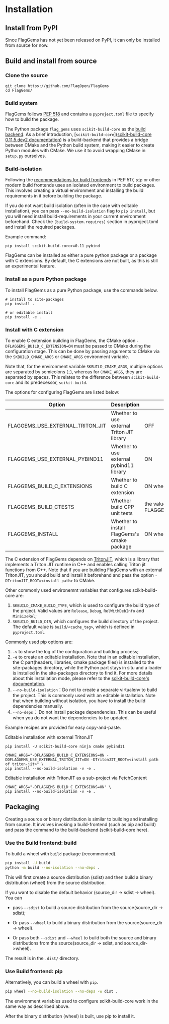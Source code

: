 # Installation

## Install from PyPI

Since FlagGems has not yet been released on PyPI, it can only be installed from source for now.

## Build and install from source

### Clone the source

```shell
git clone https://github.com/FlagOpen/FlagGems
cd FlagGems/
```

### Build system

FlagGems follows [PEP 518](https://peps.python.org/pep-0518/) and contains a `pyproject.toml` file to specify how to build the package.

The Python package `flag_gems` uses `scikit-build-core` as the [build backend](https://peps.python.org/pep-0517/#build-backend-interface). As a brief introduction, [`scikit-build-core`]([scikit-build-core 0.11.5.dev2 documentation](https://scikit-build-core.readthedocs.io/en/latest/)) is a build-backend that provides a bridge between CMake and the Python build system, making it easier to create Python modules with CMake. We use it to avoid wrapping CMake in `setup.py` ourselves.

### Build-isolation

Following the [recommendations for build frontends](https://peps.python.org/pep-0517/#recommendations-for-build-frontends-non-normative) in PEP 517, `pip` or other modern build frontends uses an isolated environment to build packages. This involves creating a virtual environment and installing the build requirements in it before building the package.

If you do not want build isolation (often in the case with editable installation), you can pass `--no-build-isolation` flag to `pip install`, but you will need install build-requirements in your current environment beforehand. Check the `[build-system.requires]` section in pyproject.toml and install the required packages.

Example command:

```shell
pip install scikit-build-core>=0.11 pybind
```

FlagGems can be installed as either a pure python package or a package with C extensions. By default, the C extensions are not built, as this is still an experimental feature.

### Install as a pure Python package

To install FlagGems as a pure Python package, use the commands below.

```shell
# install to site-packages
pip install .

# or editable install
pip install -e .
```

### Install with C extension

To enable C extension building in FlagGems, the CMake option `-DFLAGGEMS_BUILD_C_EXTENSION=ON` must be passed to CMake during the configuration stage. This can be done by passing arguments to CMake via the `SKBUILD_CMAKE_ARGS` or `CMAKE_ARGS` environment variable.

Note that, for the environment variable `SKBUILD_CMAKE_ARGS`, multiple options are separated by semicolons (`;`), whereas for `CMAKE_ARGS`, they are separated by spaces. This relates to the difference between `scikit-build-core` and its predecessor, `scikit-build`.

The options for configuring FlagGems are listed below:

| Option                           | Description                                 | Default                                  |
| -------------------------------- | ------------------------------------------- | ---------------------------------------- |
| FLAGGEMS_USE_EXTERNAL_TRITON_JIT | Whether to use external Triton JIT library  | OFF                                      |
| FLAGGEMS_USE_EXTERNAL_PYBIND11   | Whether to use external pybind11 library    | ON                                       |
| FLAGGEMS_BUILD_C_EXTENSIONS      | Whether to build C extension                | ON when it is the op level project       |
| FLAGGEMS_BUILD_CTESTS            | Whether build CPP unit tests                | the value of FLAGGEMS_BUILD_C_EXTENSIONS |
| FLAGGEMS_INSTALL                 | Whether to install FlagGems's cmake package | ON when it is the op level project       |

The C extension of FlagGems depends on [TritonJIT](https://github.com/iclementine/libtorch_example/), which is a library that implements a Triton JIT runtime in C++ and enables calling Triton jit functions from C++. Note that if you are building FlagGems with an external TritonJIT, you should build and install it beforehand and pass the option `-DTritonJIT_ROOT=<install path>` to CMake.

Other commonly used environemnt variables that configures scikit-build-core are:

1. `SKBUILD_CMAKE_BUILD_TYPE`, which is used to configure the build type of the project. Valid values are `Release`, `Debug`, `RelWithDebInfo` and `MinSizeRel`;
2. `SKBUILD_BUILD_DIR`, which configures the build directory of the project. The default value is `build/<cache_tag>`, which is defined in `pyproject.toml`.

Commonly used pip options are:

1. `-v` to show the log of the configuration and building process;
2. `-e` to create an editable installation. Note that in an editable installation, the C part(headers, libraries, cmake package files) is installed to the site-packages directory, while the Python part stays in situ and a loader is installed in the site-packages directory to find it. For more details about this installation mode, please refer to the [scikit-build-core's documentation](https://scikit-build-core.readthedocs.io/en/latest/configuration/index.html#editable-installs).
3. `--no-build-isolation`：Do not to create a separate virtualenv to build the project. This is commonly used with an editable installation. Note that when building without isolation, you have to install the build dependencies manually.
4. `--no-deps`： Do not install package dependencies. This can be useful when you do not want the dependencies to be updated.

Example recipes are provided for easy copy-and-paste.

Editable installation with external TritonJIT

```shell
pip install -U scikit-build-core ninja cmake pybind11

CMAKE_ARGS="-DFLAGGEMS_BUILD_C_EXTENSIONS=ON -DDFLAGGEMS_USE_EXTERNAL_TRITON_JIT=ON -DTritonJIT_ROOT=<install path of triton-jit>" \
pip install --no-build-isolation -v -e .
```

Editable installation with TritonJIT as a sub-project via FetchContent

```shell
CMAKE_ARGS="-DFLAGGEMS_BUILD_C_EXTENSIONS=ON" \
pip install --no-build-isolation -v -e .
```

## Packaging

Creating a source or binary distribution is similar to building and installing from source. It involves invoking a build-frontend (such as pip and build) and pass the command to the build-backend (scikit-build-core here).

### Use the Build frontend: build

To build a wheel with `build` package (recommended).

```sh
pip install -U build
python -m build --no-isolation --no-deps .
```

This will first create a source distribution (sdist) and then build a binary distribution (wheel) from the source distribution.

If you want to disable the default behavior (source_dir -> sdist -> wheel). You can

- pass `--sdist` to build a source distribution from the source(source_dir -> sdist);

- Or pass `--wheel` to build a binary distribution from the source(source_dir -> wheel).

- Or pass both `--sdist` and `--wheel` to build both the source and binary distributions from the source(source_dir -> sdist, and source_dir->wheel).

The result is in the `.dist/` directory.

### Use Build frontend: pip

Alternatively, you can build a wheel with `pip`.

```sh
pip wheel --no-build-isolation --no-deps -w dist .
```

The environment variables used to configure scikit-build-core work in the same way as described above.

After the binary distribution (wheel) is built, use pip to install it.
